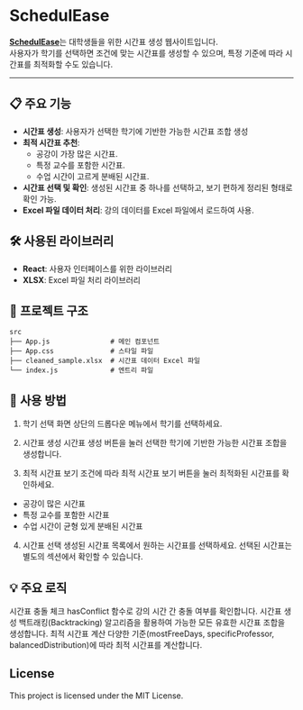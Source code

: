 # SchedulEase

[**SchedulEase**](https://bibleme.github.io/)는 대학생들을 위한 시간표 생성 웹사이트입니다.<br>
사용자가 학기를 선택하면 조건에 맞는 시간표를 생성할 수 있으며, 특정 기준에 따라 시간표를 최적화할 수도 있습니다.

---

## 📋 주요 기능

- **시간표 생성**: 사용자가 선택한 학기에 기반한 가능한 시간표 조합 생성
- **최적 시간표 추천**:
  - 공강이 가장 많은 시간표.
  - 특정 교수를 포함한 시간표.
  - 수업 시간이 고르게 분배된 시간표.
- **시간표 선택 및 확인**: 생성된 시간표 중 하나를 선택하고, 보기 편하게 정리된 형태로 확인 가능.
- **Excel 파일 데이터 처리**: 강의 데이터를 Excel 파일에서 로드하여 사용.


## 🛠 사용된 라이브러리

- **React**: 사용자 인터페이스를 위한 라이브러리
- **XLSX**: Excel 파일 처리 라이브러리


## 📂 프로젝트 구조

```
src
├── App.js               # 메인 컴포넌트
├── App.css              # 스타일 파일
├── cleaned_sample.xlsx  # 시간표 데이터 Excel 파일
└── index.js             # 엔트리 파일
```

## 📖 사용 방법

1. 학기 선택
화면 상단의 드롭다운 메뉴에서 학기를 선택하세요.

2. 시간표 생성
시간표 생성 버튼을 눌러 선택한 학기에 기반한 가능한 시간표 조합을 생성합니다.

3. 최적 시간표 보기
조건에 따라 최적 시간표 보기 버튼을 눌러 최적화된 시간표를 확인하세요.
- 공강이 많은 시간표
- 특정 교수를 포함한 시간표
- 수업 시간이 균형 있게 분배된 시간표

4. 시간표 선택
생성된 시간표 목록에서 원하는 시간표를 선택하세요. 선택된 시간표는 별도의 섹션에서 확인할 수 있습니다.


## 💡 주요 로직
시간표 충돌 체크
hasConflict 함수로 강의 시간 간 충돌 여부를 확인합니다.
시간표 생성
백트래킹(Backtracking) 알고리즘을 활용하여 가능한 모든 유효한 시간표 조합을 생성합니다.
최적 시간표 계산
다양한 기준(mostFreeDays, specificProfessor, balancedDistribution)에 따라 최적 시간표를 계산합니다.

## License
This project is licensed under the MIT License.


